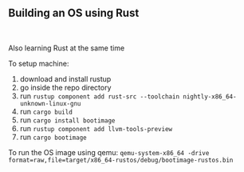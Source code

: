 <h2>Building an OS using Rust</h2> <br>
<p>Also learning Rust at the same time</p>

To setup machine:
1. download and install rustup
2. go inside the repo directory
3. run `rustup component add rust-src --toolchain nightly-x86_64-unknown-linux-gnu`
4. run `cargo build`
5. run `cargo install bootimage`
6. run `rustup component add llvm-tools-preview`
7. run `cargo bootimage`

To run the OS image using qemu:
`qemu-system-x86_64 -drive format=raw,file=target/x86_64-rustos/debug/bootimage-rustos.bin`
